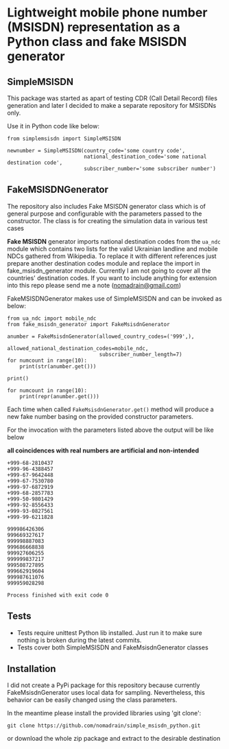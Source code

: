 # Lightweight mobile phone number (MSISDN) representation as a Python class and fake MSISDN generator

## SimpleMSISDN
This package was started as apart of testing CDR (Call Detail Record) files generation and later I decided to make 
a separate repository for MSISDNs only.

Use it in Python code like below:
```
from simplemsisdn import SimpleMSISDN

newnumber = SimpleMSISDN(country_code='some country code', 
                         national_destination_code='some national destination code', 
                         subscriber_number='some subscriber number')
```

## FakeMSISDNGenerator
The repository also includes Fake MSISDN generator class which is of general purpose and 
configurable with the parameters passed to the constructor. The class is for creating the simulation data in various test cases

**Fake MSISDN** generator imports national destination codes from the ```ua_ndc``` module which 
contains two lists for the valid Ukrainian landline and mobile NDCs gathered from Wikipedia. To replace it with 
different references just prepare another destination codes module and replace the import
 in fake_msisdn_generator module. 
 Currently I am not going to cover all the countries' destination codes. 
 If you want to include anything for extension into this repo please send me a note (nomadrain@gmail.com)


FakeMSISDNGenerator makes use of SimpleMSISDN and can be invoked as below:
```
from ua_ndc import mobile_ndc
from fake_msisdn_generator import FakeMsisdnGenerator

anumber = FakeMsisdnGenerator(allowed_country_codes=('999',),
                              allowed_national_destination_codes=mobile_ndc,
                              subscriber_number_length=7)
for numcount in range(10):
    print(str(anumber.get()))

print()

for numcount in range(10):
    print(repr(anumber.get()))
```

Each time when called ```FakeMsisdnGenerator.get()``` method will produce 
a new fake number basing on the provided constructor parameters.

For the invocation with the parameters listed above the output will be like below 

**all coincidences with real numbers are artificial and non-intended**
```
+999-68-2810437
+999-96-4388457
+999-67-9642448
+999-67-7530780
+999-97-6872919
+999-68-2857783
+999-50-9801429
+999-92-8556433
+999-93-0827561
+999-99-6211828

999986426306
999669327617
999998887083
999686668838
999927606255
999999837217
999508727895
999662919604
999987611076
999959028298

Process finished with exit code 0

```

## Tests

* Tests require unittest Python lib installed. 
Just run it to make sure nothing is broken during the latest commits.
* Tests cover both SimpleMSISDN and FakeMsisdnGenerator classes

## Installation
I did not create a PyPi package for this repository because currently FakeMsisdnGenerator uses local data for sampling. Nevertheless, this behavior can be easily changed using
the class parameters.

In the meantime please install the provided libraries using 'git clone':                     
```
git clone https://github.com/nomadrain/simple_msisdn_python.git
```
or download the whole zip package and extract to the desirable destination
